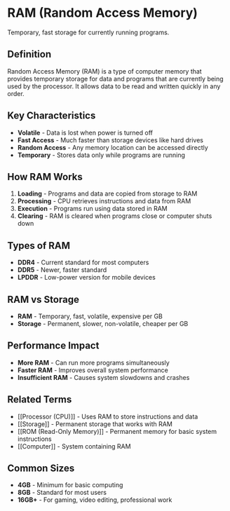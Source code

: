 # RAM (Random Access Memory)

Temporary, fast storage for currently running programs.

## Definition
Random Access Memory (RAM) is a type of computer memory that provides temporary storage for data and programs that are currently being used by the processor. It allows data to be read and written quickly in any order.

## Key Characteristics
- **Volatile** - Data is lost when power is turned off
- **Fast Access** - Much faster than storage devices like hard drives
- **Random Access** - Any memory location can be accessed directly
- **Temporary** - Stores data only while programs are running

## How RAM Works
1. **Loading** - Programs and data are copied from storage to RAM
2. **Processing** - CPU retrieves instructions and data from RAM
3. **Execution** - Programs run using data stored in RAM
4. **Clearing** - RAM is cleared when programs close or computer shuts down

## Types of RAM
- **DDR4** - Current standard for most computers
- **DDR5** - Newer, faster standard
- **LPDDR** - Low-power version for mobile devices

## RAM vs Storage
- **RAM** - Temporary, fast, volatile, expensive per GB
- **Storage** - Permanent, slower, non-volatile, cheaper per GB

## Performance Impact
- **More RAM** - Can run more programs simultaneously
- **Faster RAM** - Improves overall system performance
- **Insufficient RAM** - Causes system slowdowns and crashes

## Related Terms
- [[Processor (CPU)]] - Uses RAM to store instructions and data
- [[Storage]] - Permanent storage that works with RAM
- [[ROM (Read-Only Memory)]] - Permanent memory for basic system instructions
- [[Computer]] - System containing RAM

## Common Sizes
- **4GB** - Minimum for basic computing
- **8GB** - Standard for most users
- **16GB+** - For gaming, video editing, professional work
